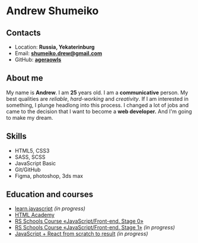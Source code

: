 # Andrew Shumeiko

## **Contacts**

- Location: **Russia, Yekaterinburg**
- Email: **shumeiko.drew@gmail.com**
- GitHub: **[ageraowls](https://github.com/Ageraowls)**

## **About me**

My name is **Andrew**. I am **25** years old. I am a **communicative** person. My best qualities are _reliable_, _hard-working_ and _creativity_. If I am interested in something, I plunge headlong into this process. I changed a lot of jobs and came to the decision that I want to become a **web developer.** And I'm going to make my dream.

## **Skills**

- HTML5, CSS3
- SASS, SCSS
- JavaScript Basic
- Git/GitHub
- Figma, photoshop, 3ds max

## **Education and courses**

- [learn.javascript](https://learn.javascript.ru/) _(in progress)_
- [HTML Academy](https://htmlacademy.ru/study)
- [RS Schools Course «JavaScript/Front-end. Stage 0»](https://rs.school/js-stage0/)
- [RS Schools Course «JavaScript/Front-end. Stage 1»](https://rs.school/js/) _(in progress)_
- [JavaScript + React from scratch to result](https://www.udemy.com/course/javascript_full/) _(in progress)_
